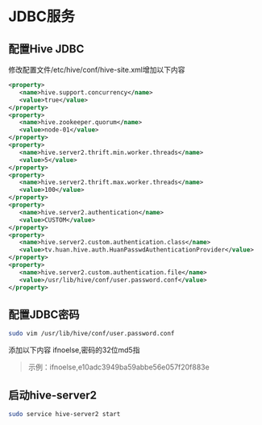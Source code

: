 # JDBC服务
## 配置Hive JDBC
修改配置文件/etc/hive/conf/hive-site.xml增加以下内容
``` xml
<property>
   <name>hive.support.concurrency</name>
   <value>true</value>
</property>
<property>
   <name>hive.zookeeper.quorum</name>
   <value>node-01</value>
</property>
<property>
   <name>hive.server2.thrift.min.worker.threads</name>
   <value>5</value>
</property>
<property>
   <name>hive.server2.thrift.max.worker.threads</name>
   <value>100</value>
</property>
<property>  
   <name>hive.server2.authentication</name>  
   <value>CUSTOM</value>  
</property>  
<property>  
   <name>hive.server2.custom.authentication.class</name>  
   <value>tv.huan.hive.auth.HuanPasswdAuthenticationProvider</value>  
</property>  
<property>  
   <name>hive.server2.custom.authentication.file</name>  
   <value>/usr/lib/hive/conf/user.password.conf</value>  
</property>
```
## 配置JDBC密码
``` bash
sudo vim /usr/lib/hive/conf/user.password.conf
```
添加以下内容
ifnoelse,密码的32位md5指
>示例：ifnoelse,e10adc3949ba59abbe56e057f20f883e

## 启动hive-server2
``` bash
sudo service hive-server2 start
```
